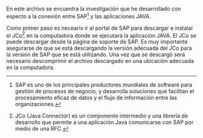 En este archivo se encuentra la investigación que he desarrollado con especto a la conexión entre SAP[^1] y las aplicaciones JAVA.


Como primer paso es neceario ir al portal de SAP para descargar e instalar el JCo[^2] en la computadora donde se ejecutará la aplicación JAVA. El JCo se puede descargar desde la página de soporte de SAP. Es muy importante asegurarse de que se está descargando la versión adecuada del JCo para la versión de SAP que se está utilizando. Una vez que se descargó será necesario descomprimir el archivo descargado en una ubicación adecuada en la computadora.

[^1]: SAP es uno de los principales productores mundiales de software para gestión de procesos de negocio, y desarrolla soluciones que facilitan el procesamiento eficaz de datos y el flujo de información entre las organizaciones.

[^2]: JCo (Java Connector) es un componente intermedio y una librería de desarrollo que permite a una aplicación Java comunicarse con SAP por medio de una RFC.
